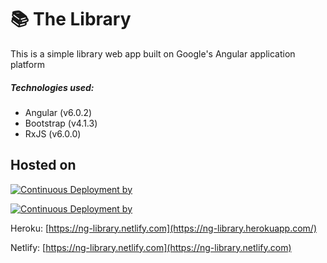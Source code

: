 # 📚 The Library

This is a simple library web app built on Google's Angular application platform
##### Technologies used:
* Angular (v6.0.2)
* Bootstrap (v4.1.3)
* RxJS (v6.0.0)

## Hosted on

[![Continuous Deployment by](https://www.herokucdn.com/deploy/button.svg)](https://heroku.com/)

[![Continuous Deployment by](https://www.netlify.com/img/global/badges/netlify-color-accent.svg)](https://www.netlify.com)

Heroku: [https://ng-library.netlify.com](https://ng-library.herokuapp.com/)

Netlify: [https://ng-library.netlify.com](https://ng-library.netlify.com)
